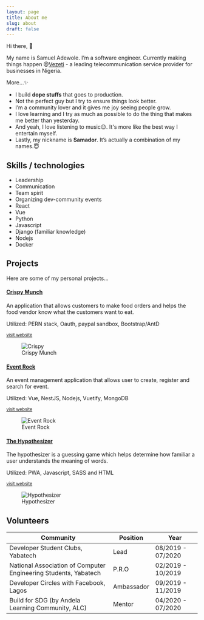 ```yaml
---
layout: page
title: About me
slug: about
draft: false
---
```


Hi there, 👋

My name is Samuel Adewole. I’m a software engineer. Currently making things happen @[Vezeti](https://vezeti.net) - a leading telecommunication service provider for businesses in Nigeria.

More...✨

- I build **dope stuffs** that goes to production.
- Not the perfect guy but I try to ensure things look better.
- I’m a community lover and it gives me joy seeing people grow.
- I love learning and I try as much as possible to do the thing that makes me better than yesterday.
- And yeah, I love listening to music😉. It's more like the best way I entertain myself.
- Lastly, my nickname is **Samador**. It’s actually a combination of my names.😇

## Skills / technologies

- Leadership
- Communication
- Team spirit
- Organizing dev-community events
- React
- Vue
- Python
- Javascript
- Django (familiar knowledge)
- Nodejs
- Docker

## Projects

Here are some of my personal projects...

<div class="lg:flex items-center mb-10">
    <div class="w-full lg:w-5/12 lg:mx-10">
        <h4><a href="https://crispy-munch-v2.herokuapp.com/" target="_blank">Crispy Munch</a></h4>
        <p>An application that allows customers to make food orders and helps the food vendor know what the customers want to eat.</p>
       <p> Utilized: PERN stack, Oauth, paypal sandbox, Bootstrap/AntD</p>
       <small class="italic"><a href="https://crispy-munch-v2.herokuapp.com/" target="_blank">visit website</a></small>
    </div>
    <figure style="max-width: 240px" class="mt-5">
        <img src="/media/crispy.PNG" alt="Crispy">
        <figcaption>Crispy Munch</figcaption>
    </figure>
</div>

<div class="lg:flex items-center mb-10">
    <div class="w-full lg:w-5/12 lg:mx-10 order-2">
        <h4><a href="https://event-rock-v2.herokuapp.com/" target="_blank">Event Rock</a></h4>
        <p>An event management application that allows user to create, register and search for event.</p>
       <p> Utilized: Vue, NestJS, Nodejs, Vuetify, MongoDB</p>
       <small class="italic"><a href="https://event-rock-v2.herokuapp.com/" target="_blank">visit website</a></small>
    </div>
    <figure style="max-width: 240px" class="mt-5 order-1">
        <img src="/media/event-rock.PNG" alt="Event Rock">
        <figcaption>Event Rock</figcaption>
    </figure>
</div>

<div class="lg:flex items-center mb-10">
    <div class="w-full lg:w-5/12 lg:mx-10">
        <h4><a href="https://hypothesizer.netlify.app/" target="_blank">The Hypothesizer</a></h4>
        <p>The hypothesizer is a guessing game which helps determine how familiar a user understands the meaning of words.</p>
       <p> Utilized: PWA, Javascript, SASS and HTML</p>
       <small class="italic"><a href="https://hypothesizer.netlify.app/" target="_blank">visit website</a></small>
    </div>
    <figure style="max-width: 240px" class="mt-5">
        <img src="/media/hypothesizer.PNG" alt="Hypothesizer">
        <figcaption>Hypothesizer</figcaption>
    </figure>
</div>

## Volunteers

| Community                                                       | Position   | Year              |
| --------------------------------------------------------------- | ---------- | ----------------- |
| Developer Student Clubs, Yabatech                               | Lead       | 08/2019 - 07/2020 |
| National Association of Computer Engineering Students, Yabatech | P.R.O      | 02/2019 - 10/2019 |
| Developer Circles with Facebook, Lagos                          | Ambassador | 09/2019 - 11/2019 |
| Build for SDG (by Andela Learning Community, ALC)               | Mentor     | 04/2020 - 07/2020 |
